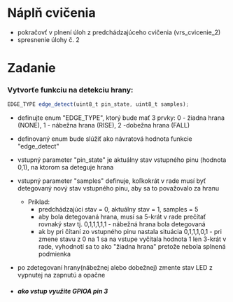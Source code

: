 # Náplň cvičenia
- pokračovť v plnení úloh z predchádzajúceho cvičenia (vrs_cvicenie_2)
- spresnenie úlohy č. 2 

# Zadanie
### Vytvorťe funkciu na detekciu hrany:

```javascript
EDGE_TYPE edge_detect(uint8_t pin_state, uint8_t samples);
```

- definujte enum "EDGE_TYPE", ktorý bude mať 3 prvky: 0 - žiadna hrana (NONE), 1 - nábežna hrana (RISE), 2 -dobežna hrana (FALL)
- definovaný enum bude slúžiť ako návratová hodnota funkcie "edge_detect"
- vstupný parameter "pin_state" je aktuálny stav vstupného pinu (hodnota 0,1), na ktorom sa deteguje hrana 
- vstupný parameter "samples" definuje, koľkokrát v rade musí byť detegovaný nový stav vstupného pinu, aby sa to považovalo za hranu
  - Príklad: 
    - predchádzajúci stav = 0, aktuálny stav = 1, samples = 5
    - aby bola detegovaná hrana, musí sa 5-krát v rade prečítať rovnaký stav tj. 0,1,1,1,1,1 - nábežná hrana bola detegovaná
    - ak by pri čítaní zo vstupného pinu nastala situácia 0,1,1,1,0,1 - pri zmene stavu z 0 na 1 sa na vstupe vyčítala hodnota 1 len 3-krát v rade, vyhodnotí sa to ako "žiadna hrana" pretože nebola splnená podmienka

- po zdetegovaní hrany(nábežnej alebo dobežnej) zmente stav LED z vypnutej na zapnutú a opačne
- ##### ako vstup využite GPIOA pin 3
